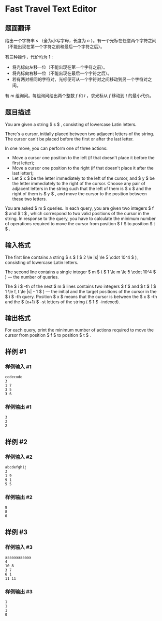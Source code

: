 # Fast Travel Text Editor

## 题面翻译

给出一个字符串 $s$ （全为小写字母，长度为 $n$ ）。有一个光标在任意两个字符之间（不能出现在第一个字符之前和最后一个字符之后）。

有三种操作，代价均为 $1$ :

- 将光标向左移一位（不能出现在第一个字符之前）。
- 将光标向右移一位（不能出现在最后一个字符之后）。
- 若有两对相同的字符对，光标便可从一个字符对之间移动到另一个字符对之间。

有 $m$ 组询问。每组询问给出两个整数 $f$ 和 $t$ ，求光标从 $f$ 移动到 $t$ 的最小代价。

## 题目描述

You are given a string $ s $ , consisting of lowercase Latin letters.

There's a cursor, initially placed between two adjacent letters of the string. The cursor can't be placed before the first or after the last letter.

In one move, you can perform one of three actions:

- Move a cursor one position to the left (if that doesn't place it before the first letter);
- Move a cursor one position to the right (if that doesn't place it after the last letter);
- Let $ x $ be the letter immediately to the left of the cursor, and $ y $ be the letter immediately to the right of the cursor. Choose any pair of adjacent letters in the string such that the left of them is $ x $ and the right of them is $ y $ , and move the cursor to the position between these two letters.

You are asked $ m $ queries. In each query, you are given two integers $ f $ and $ t $ , which correspond to two valid positions of the cursor in the string. In response to the query, you have to calculate the minimum number of operations required to move the cursor from position $ f $ to position $ t $ .

## 输入格式

The first line contains a string $ s $ ( $ 2 \le |s| \le 5 \cdot 10^4 $ ), consisting of lowercase Latin letters.

The second line contains a single integer $ m $ ( $ 1 \le m \le 5 \cdot 10^4 $ ) — the number of queries.

The $ i $ -th of the next $ m $ lines contains two integers $ f $ and $ t $ ( $ 1 \le f, t \le |s| - 1 $ ) — the initial and the target positions of the cursor in the $ i $ -th query. Position $ x $ means that the cursor is between the $ x $ -th and the $ (x+1) $ -st letters of the string ( $ 1 $ -indexed).

## 输出格式

For each query, print the minimum number of actions required to move the cursor from position $ f $ to position $ t $ .

## 样例 #1

### 样例输入 #1

```
codecode
3
1 7
3 5
3 6
```

### 样例输出 #1

```
3
2
2
```

## 样例 #2

### 样例输入 #2

```
abcdefghij
3
1 9
9 1
5 5
```

### 样例输出 #2

```
8
8
0
```

## 样例 #3

### 样例输入 #3

```
aaaaaaaaaaaa
4
10 8
3 7
6 1
11 11
```

### 样例输出 #3

```
1
1
1
0
```